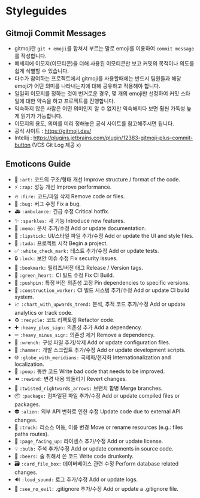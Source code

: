# Styleguides
## Gitmoji Commit Messages
- gitmoji란 `git + emoji`를 합쳐서 부르는 말로 emoji를 이용하여 `commit message`를 작성합니다.
- 메세지에 이모지(이모티콘)을 더해 사용된 이모티콘만 보고 커밋의 목적이나 의도를 쉽게 식별할 수 있습니다.
- 다수가 참여하는 프로젝트에서 gitmoji를 사용할때에는 반드시 팀원들과 해당 emoji가 어떤 의미를 나타내는지에 대해 공유하고 적용해야 합니다.
- 일일히 이모지를 정하는 것이 번거로운 경우, 몇 개의 emoji만 선정하여 커밋 스타일에 대한 약속을 하고 프로젝트를 진행합니다.
- 익숙하지 않은 사람은 어떤 의미인지 알 수 없지만 익숙해지다 보면 훨씬 가독성 높게 읽기가 가능합니다.
- 이모지의 용도, 의미를 미리 정해놓은 공식 사이트를 참고해주시면 됩니다.
- 공식 사이트 : https://gitmoji.dev/
- Intellij : https://plugins.jetbrains.com/plugin/12383-gitmoji-plus-commit-button (VCS Git Log 제공 x)

## Emoticons Guide
- 🎨	`:art:`	코드의 구조/형태 개선	Improve structure / format of the code.
- ⚡️  `:zap:`	성능 개선	Improve performance.
- 🔥	`:fire:`	코드/파일 삭제	Remove code or files.
- 🐛	`:bug:`	버그 수정	Fix a bug.
- 🚑	`:ambulance:`	긴급 수정	Critical hotfix.
- ✨	`:sparkles:`	새 기능	Introduce new features.
- 📝	`:memo:`	문서 추가/수정	Add or update documentation.
- 💄	`:lipstick:`	UI/스타일 파일 추가/수정	Add or update the UI and style files.
- 🎉	`:tada:`	프로젝트 시작	Begin a project.
- ✅	`:white_check_mark:`	테스트 추가/수정	Add or update tests.
- 🔒	`:lock:`	보안 이슈 수정	Fix security issues.
- 🔖	`:bookmark:`	릴리즈/버전 태그	Release / Version tags.
- 💚	`:green_heart:`	CI 빌드 수정	Fix CI Build.
- 📌	`:pushpin:`	특정 버전 의존성 고정	Pin dependencies to specific versions.
- 👷	`:construction_worker:`	CI 빌드 시스템 추가/수정	Add or update CI build system.
- 📈	`:chart_with_upwards_trend:`	분석, 추적 코드 추가/수정	Add or update analytics or track code.
- ♻️  `:recycle:`	코드 리팩토링	Refactor code.
- ➕	`:heavy_plus_sign:`	의존성 추가	Add a dependency.
- ➖	`:heavy_minus_sign:`	의존성 제거	Remove a dependency.
- 🔧	`:wrench:`	구성 파일 추가/삭제	Add or update configuration files.
- 🔨	`:hammer:`	개발 스크립트 추가/수정	Add or update development scripts.
- 🌐	`:globe_with_meridians:`	국제화/현지화	Internationalization and localization.
- 💩	`:poop:`	똥싼 코드	Write bad code that needs to be improved.
- ⏪	`:rewind:`	변경 내용 되돌리기	Revert changes.
- 🔀	`:twisted_rightwards_arrows:`	브랜치 합병	Merge branches.
- 📦	`:package:`	컴파일된 파일 추가/수정	Add or update compiled files or packages.
- 👽	`:alien:`	외부 API 변화로 인한 수정	Update code due to external API changes.
- 🚚	`:truck:`	리소스 이동, 이름 변경	Move or rename resources (e.g.: files paths routes).
- 📄	`:page_facing_up:`	라이센스 추가/수정	Add or update license.
- 💡	`:bulb:`	주석 추가/수정	Add or update comments in source code.
- 🍻	`:beers:`	술 취해서 쓴 코드	Write code drunkenly.
- 🗃	`:card_file_box:`	데이버베이스 관련 수정	Perform database related changes.
- 🔊	`:loud_sound:`	로그 추가/수정	Add or update logs.
- 🙈	`:see_no_evil:`	.gitignore 추가/수정	Add or update a .gitignore file.
